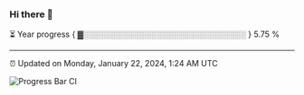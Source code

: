 ### Hi there 👋

⏳ Year progress { ▓░░░░░░░░░░░░░░░░░░░░░░░░░░░░░ } 5.75 %

---

⏰ Updated on Monday, January 22, 2024, 1:24 AM UTC

![Progress Bar CI](https://github.com/arthurbuhl/arthurbuhl/workflows/Progress%20Bar%20CI/badge.svg)
